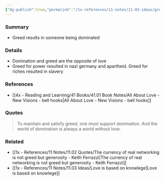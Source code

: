 ```yaml
---
{"dg-publish":true,"permalink":"/1x-references/11-notes/11-03-ideas/greed-results-in-domination/","title":"Greed results in domination","created":"2025-03-27T20:56:51.882+03:00","updated":"2025-04-10T10:34:26.147+03:00"}
---
```



### Summary
- Greed results in someone being dominated

### Details
- Domination and greed are the opposite of love
- Greed for power resulted in nazi germany and apartheid. Greed for riches resulted in slavery

### References
- [[4x - Reading and Learning/41 Books/41.01 Book Notes/All About Love - New Visions - bell hooks\|All About Love - New Visions - bell hooks]]

### Quotes
> To maintain and satisfy greed, one must support domination. And the world of domination is always a world without love.


### Related
- [[1x - References/11 Notes/11.02 Quotes/The currency of real networking is not greed but generosity - Keith Ferrazzi\|The currency of real networking is not greed but generosity - Keith Ferrazzi]]
- [[1x - References/11 Notes/11.03 Ideas/Love is based on knowlege\|Love is based on knowlege]]
